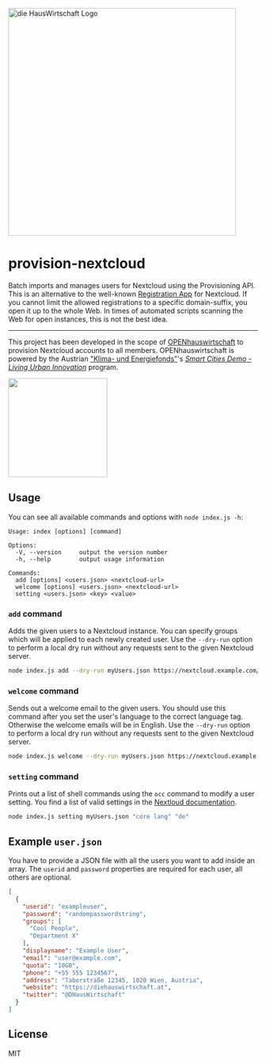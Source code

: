 <img width="460" alt="die HausWirtschaft Logo" src="https://tools.diehauswirtschaft.at/public-static-files/logos/dhw-signet-logotype.png">

# provision-nextcloud

Batch imports and manages users for Nextcloud using the Provisioning API. This is an alternative to the well-known
[Registration App](https://apps.nextcloud.com/apps/registration) for Nextcloud. If you cannot limit the
allowed registrations to a specific domain-suffix, you open it up to the whole Web. In times of automated scripts scanning
the Web for open instances, this is not the best idea.

<hr>

This project has been developed in the scope of [OPENhauswirtschaft][1]
to provision Nextcloud accounts to all members.
OPENhauswirtschaft is powered by the Austrian ["Klima- und Energiefonds"][2]'s
*[Smart Cities Demo - Living Urban Innovation][3]* program.

<img width="200" alt="" src="https://tools.diehauswirtschaft.at/public-static-files/logos/klien-poweredby.jpg">

## Usage

You can see all available commands and options with `node index.js -h`:

```text
Usage: index [options] [command]

Options:
  -V, --version     output the version number
  -h, --help        output usage information

Commands:
  add [options] <users.json> <nextcloud-url>
  welcome [options] <users.json> <nextcloud-url>
  setting <users.json> <key> <value>
```

### `add` command

Adds the given users to a Nextcloud instance. You can specify groups which will be applied to each newly created user.
Use the `--dry-run` option to perform a local dry run without any requests sent to the given Nextcloud server.

```bash
node index.js add --dry-run myUsers.json https://nextcloud.example.com/
```

### `welcome` command

Sends out a welcome email to the given users. You should use this command after you set the user's language to the
correct language tag. Otherwise the welcome emails will be in English. Use the `--dry-run` option to perform a local
dry run without any requests sent to the given Nextcloud server.

```bash
node index.js welcome --dry-run myUsers.json https://nextcloud.example.com/
```

### `setting` command

Prints out a list of shell commands using the `occ` command to modify a user setting. You find a list of valid settings
in the [Nextloud documentation](https://docs.nextcloud.com/server/15/admin_manual/configuration_server/occ_command.html#user-commands).

```bash
node index.js setting myUsers.json "core lang" "de"
```

## Example `user.json`

You have to provide a JSON file with all the users you want to add inside an array.
The `userid` and `password` properties are required for each user, all others are optional.

```json
[
  {
    "userid": "exampleuser",
    "password": "randompasswordstring",
    "groups": [
      "Cool People",
      "Department X"
    ],
    "displayname": "Example User",
    "email": "user@example.com",
    "quota": "10GB",
    "phone": "+55 555 1234567",
    "address": "Taborstraße 12345, 1020 Wien, Austria",
    "website": "https://diehauswirtschaft.at",
    "twitter": "@DHausWirtschaft"
  }
]
```

## License

MIT

[1]: https://www.smartcities.at/stadt-projekte/smart-cities/#innovatives-hauswirtschaften-im-nutzungsgemischten-stadtkern
[2]: https://www.klimafonds.gv.at/
[3]: https://www.smartcities.at/
